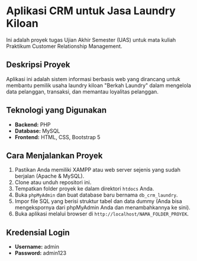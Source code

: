 # Aplikasi CRM untuk Jasa Laundry Kiloan

Ini adalah proyek tugas Ujian Akhir Semester (UAS) untuk mata kuliah Praktikum Customer Relationship Management.

## Deskripsi Proyek

Aplikasi ini adalah sistem informasi berbasis web yang dirancang untuk membantu pemilik usaha laundry kiloan "Berkah Laundry" dalam mengelola data pelanggan, transaksi, dan memantau loyalitas pelanggan.

## Teknologi yang Digunakan
- **Backend:** PHP
- **Database:** MySQL
- **Frontend:** HTML, CSS, Bootstrap 5

## Cara Menjalankan Proyek
1. Pastikan Anda memiliki XAMPP atau web server sejenis yang sudah berjalan (Apache & MySQL).
2. Clone atau unduh repositori ini.
3. Tempatkan folder proyek ke dalam direktori `htdocs` Anda.
4. Buka `phpMyAdmin` dan buat database baru bernama `db_crm_laundry`.
5. Impor file SQL yang berisi struktur tabel dan data dummy (Anda bisa mengekspornya dari phpMyAdmin Anda dan menambahkannya ke sini).
6. Buka aplikasi melalui browser di `http://localhost/NAMA_FOLDER_PROYEK`.

## Kredensial Login
- **Username:** admin
- **Password:** admin123
